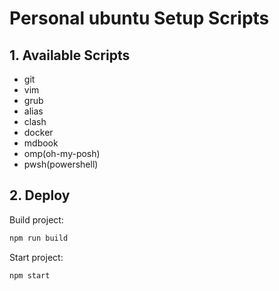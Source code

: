 # Personal ubuntu Setup Scripts

## 1. Available Scripts

- git
- vim
- grub
- alias
- clash
- docker
- mdbook
- omp(oh-my-posh)
- pwsh(powershell)

## 2. Deploy

Build project:

```bash
npm run build
```

Start project:

```bash
npm start
```

